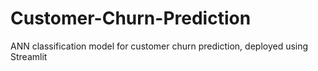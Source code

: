 # Customer-Churn-Prediction
ANN classification model for customer churn prediction, deployed using Streamlit
